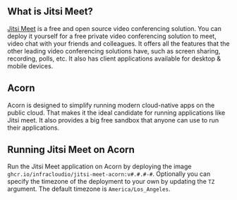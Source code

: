 ## What is Jitsi Meet?
[Jitsi Meet](https://jitsi.org/jitsi-meet/) is a free and open source video conferencing solution. You can deploy it yourself for a free private video conferencing solution to meet, video chat with your friends and colleagues. It offers all the features that the other leading video conferencing solutions have, such as screen sharing, recording, polls, etc. It also has client applications available for desktop & mobile devices.

## Acorn
Acorn is designed to simplify running modern  cloud-native apps on the public cloud. That makes it the ideal candidate for running applications like Jitsi meet. It also provides a big free sandbox that anyone can use to run their applications.

## Running Jitsi Meet on Acorn
Run the Jitsi Meet application on Acorn by deploying the image `ghcr.io/infracloudio/jitsi-meet-acorn:v#.#.#-#`. Optionally you can specify the timezone of the deployment to your own by updating the `TZ` argument. The default timezone is `America/Los_Angeles`.